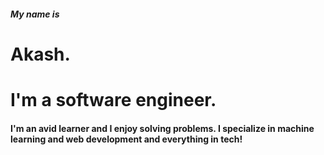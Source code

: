 ##### My name is

# Akash.

# I'm a software engineer.

#### I'm an avid learner and I enjoy solving problems. I specialize in machine learning and web development and everything in tech!

